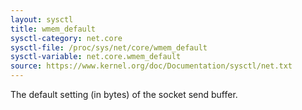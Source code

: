 ```yaml
---
layout: sysctl
title: wmem_default
sysctl-category: net.core
sysctl-file: /proc/sys/net/core/wmem_default
sysctl-variable: net.core.wmem_default
source: https://www.kernel.org/doc/Documentation/sysctl/net.txt
---
```


The default setting (in bytes) of the socket send buffer.

